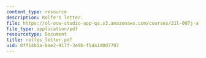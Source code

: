 ```yaml
---
content_type: resource
description: Rolfe's letter.
file: https://ol-ocw-studio-app-qa.s3.amazonaws.com/courses/21l-007j-after-columbus-fall-2003/8ff14b1abae2917f3e9bf54a1d0d7707_rolfes_letter.pdf
file_type: application/pdf
resourcetype: Document
title: rolfes_letter.pdf
uid: 8ff14b1a-bae2-917f-3e9b-f54a1d0d7707
---
```

